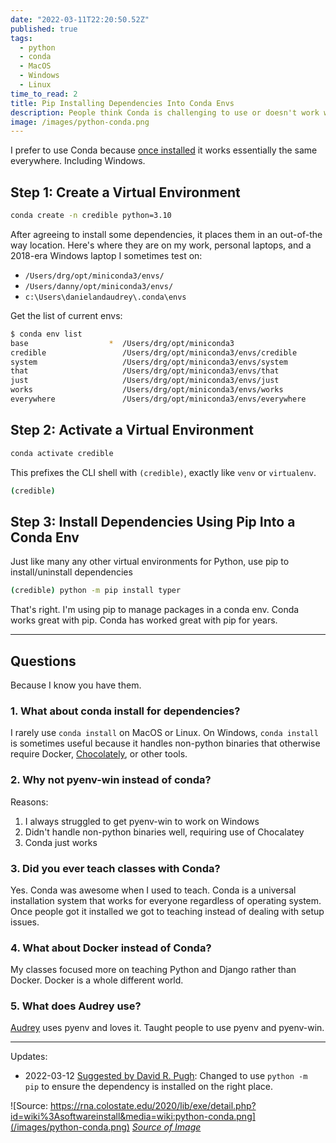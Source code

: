 ```yaml
---
date: "2022-03-11T22:20:50.52Z"
published: true
tags:
  - python
  - conda
  - MacOS
  - Windows
  - Linux
time_to_read: 2
title: Pip Installing Dependencies Into Conda Envs
description: People think Conda is challenging to use or doesn't work with pip, when in truth it is easy and just works everywhere.
image: /images/python-conda.png
---
```


I prefer to use Conda because [once installed](https://docs.conda.io/en/latest/miniconda.html) it works essentially the same everywhere. Including Windows.

## Step 1: Create a Virtual Environment

```bash
conda create -n credible python=3.10
```

After agreeing to install some dependencies, it places them in an out-of-the way location. Here's where they are on my work, personal laptops, and a 2018-era Windows laptop I sometimes test on:

- `/Users/drg/opt/miniconda3/envs/`
- `/Users/danny/opt/miniconda3/envs/`
- `c:\Users\danielandaudrey\.conda\envs`

Get the list of current envs:

```bash
$ conda env list
base                  *  /Users/drg/opt/miniconda3
credible                 /Users/drg/opt/miniconda3/envs/credible
system                   /Users/drg/opt/miniconda3/envs/system
that                     /Users/drg/opt/miniconda3/envs/that
just                     /Users/drg/opt/miniconda3/envs/just
works                    /Users/drg/opt/miniconda3/envs/works
everywhere               /Users/drg/opt/miniconda3/envs/everywhere
```

## Step 2: Activate a Virtual Environment

```bash
conda activate credible
```

This prefixes the CLI shell with `(credible)`, exactly like `venv` or `virtualenv`.

```bash
(credible)
```

## Step 3: Install Dependencies Using Pip Into a Conda Env

Just like many any other virtual environments for Python, use pip to install/uninstall dependencies

```bash
(credible) python -m pip install typer
```

That's right. I'm using pip to manage packages in a conda env. Conda works great with pip. Conda has worked great with pip for years.

---

## Questions

Because I know you have them.

### 1. What about conda install for dependencies?

I rarely use `conda install` on MacOS or Linux. On Windows, `conda install` is sometimes useful because it handles non-python binaries that otherwise require Docker, [Chocolately](https://chocolatey.org/), or other tools.

### 2. Why not pyenv-win instead of conda?

Reasons:

1. I always struggled to get pyenv-win to work on Windows
2. Didn't handle non-python binaries well, requiring use of Chocalatey
3. Conda just works

### 3. Did you ever teach classes with Conda?

Yes. Conda was awesome when I used to teach. Conda is a universal installation system that works for everyone regardless of operating system. Once people got it installed we got to teaching instead of dealing with setup issues.

### 4. What about Docker instead of Conda?

My classes focused more on teaching Python and Django rather than Docker. Docker is a whole different world.

### 5. What does Audrey use?

[Audrey](https://audrey.feldroy.com) uses pyenv and loves it. Taught people to use pyenv and pyenv-win.

---

Updates:

- 2022-03-12 [Suggested by David R. Pugh](https://twitter.com/TheSandyCoder/status/1502577229607415808): Changed to use `python -m pip` to ensure the dependency is installed on the right place.

![Source: https://rna.colostate.edu/2020/lib/exe/detail.php?id=wiki%3Asoftwareinstall&media=wiki:python-conda.png](/images/python-conda.png)
_[Source of Image](https://rna.colostate.edu/2020/lib/exe/detail.php?id=wiki%3Asoftwareinstall&media=wiki:python-conda.png)_
